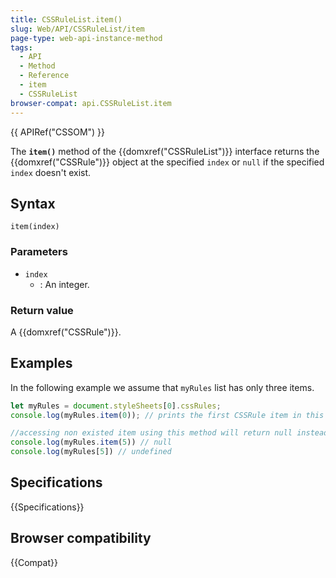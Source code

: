 ```yaml
---
title: CSSRuleList.item()
slug: Web/API/CSSRuleList/item
page-type: web-api-instance-method
tags:
  - API
  - Method
  - Reference
  - item
  - CSSRuleList
browser-compat: api.CSSRuleList.item
---
```


{{ APIRef("CSSOM") }}

The **`item()`** method of the {{domxref("CSSRuleList")}} interface returns the {{domxref("CSSRule")}} object at the specified `index` or `null` if the specified `index` doesn't exist.

## Syntax

```js-nolint
item(index)
```

### Parameters

- `index`
  - : An integer.

### Return value

A {{domxref("CSSRule")}}.

## Examples

In the following example we assume that `myRules` list has only three items.

```js
let myRules = document.styleSheets[0].cssRules;
console.log(myRules.item(0)); // prints the first CSSRule item in this list

//accessing non existed item using this method will return null instead of undefined 
console.log(myRules.item(5)) // null
console.log(myRules[5]) // undefined
```

## Specifications

{{Specifications}}

## Browser compatibility

{{Compat}}
